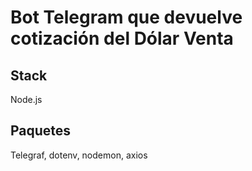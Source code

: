 # Bot Telegram que devuelve cotización del Dólar Venta

## Stack

Node.js

## Paquetes

Telegraf, dotenv, nodemon, axios
